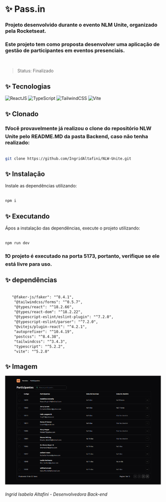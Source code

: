 
<h1>✨ Pass.in</h1>            

  <h3>Projeto desenvolvido durante o evento NLM Unite, organizado pela Rocketseat.</h3>  
  
  <h3>Este projeto tem como proposta desenvolver uma aplicação de gestão de participantes em eventos presenciais.</h3>  

</br>  

> Status: Finalizado  

  <h2>✨ Tecnologias</h2>  
  
  ![ReactJS](https://img.shields.io/badge/React-20232A?style=for-the-badge&logo=react&logoColor=61DAFB)
  ![TypeScript](https://img.shields.io/badge/TypeScript-007ACC?style=for-the-badge&logo=typescript&logoColor=white) 
  ![TailwindCSS](https://img.shields.io/badge/Tailwind_CSS-38B2AC?style=for-the-badge&logo=tailwind-css&logoColor=white)
  ![Vite](https://img.shields.io/badge/Vite-646CFF?style=for-the-badge&logo=vite&logoColor=white)
  
<h2>✨ Clonado</h2>  

  <h3>❗Você provavelmente já realizou o clone do repositório NLW Unite pelo README.MD da pasta Backend, caso não tenha realizado:</h3>  

  
  ```bash  
  
git clone https://github.com/IngridAltafini/NLW-Unite.git

```  

<h2>✨ Instalação</h2>  


Instale as dependências utilizando:  


```bash  

npm i  

```  

<h2>✨ Executando</h2>  

Ápos a instalação das dependências, execute o projeto utilizando:  


```bash  

npm run dev  

```  

<h3>❗O projeto é executado na porta 5173, portanto, verifique se ele está livre para uso.</h3>  
  

<h2>✨ dependências</h2>  


```  

   "@faker-js/faker": "^8.4.1",
    "@tailwindcss/forms": "^0.5.7",
    "@types/react": "^18.2.66",
    "@types/react-dom": "^18.2.22",
    "@typescript-eslint/eslint-plugin": "^7.2.0",
    "@typescript-eslint/parser": "^7.2.0",
    "@vitejs/plugin-react": "^4.2.1",
    "autoprefixer": "^10.4.19",
    "postcss": "^8.4.38",
    "tailwindcss": "^3.4.3",
    "typescript": "^5.2.2",
    "vite": "^5.2.0" 

```  

<h2>✨ Imagem </h2>  

![Pass.in](https://github.com/IngridAltafini/NLW-Unite/blob/main/frontend/pass-in-web/src/assets/readme/Pass-in.png)

###### Ingrid Isabela Altafini - Desenvolvedora Back-end
